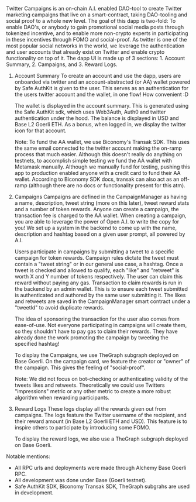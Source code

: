 Twitter Campaigns is an on-chain A.I. enabled DAO-tool to create Twitter marketing campaigns that live on a smart-contract, taking DAO-tooling and social proof to a whole new level. The goal of this dapp is two-fold: To enable DAO's, or anybody to gain promotional social media posts through tokenized incentive, and to enable more non-crypto experts in participating in these incentives through FOMO and social-proof. As twitter is one of the most popular social networks in the world, we leverage the authentication and user accounts that already exist on Twitter and enable crypto functionality on top of it. The dapp UI is made up of 3 sections: 1. Account Summary, 2. Campaigns, and 3. Reward Logs.

1. Account Summary
   To create an account and use the dapp, users are onboarded via twitter and an account-abstracted (or AA) wallet powered by Safe AuthKit is given to the user. This serves as an authentication for the users twitter account and the wallet, in one flow! How convenient :D

   The wallet is displayed in the account summary. This is generated using the Safe AuthKit sdk, which uses Web3Auth, Auth0 and twitter authentication under the hood. The balance is displayed in USD and Base L2 Goerli ETH. As a bonus, when logged in, we display the twitter icon for that account.

   Note: To fund the AA wallet, we use Biconomy's Transak SDK. This uses the same email connected to the twitter account making the on-ramp process that much easier. Although this doesn't really do anything on testnets, to accomplish simple testing we fund the AA wallet with Metamask manually. Although we manually fund for testing, pushing this app to production enabled anyone with a credit card to fund their AA wallet. According to Biconomy SDK docs, transak can also act as an off-ramp (although there are no docs or functionality present for this atm).

2. Campaigns
   Campaigns are defined in the CampaignManager as having a name, description, tweet string (more on this later), tweet reward stats and a number of token rewards. Anyone can create a campaign, the transaction fee is charged to the AA wallet. When creating a campaign, you are able to leverage the power of Open A.I. to write the copy for you! We set up a system in the backend to come up with the name, description and hashtag based on a given user prompt, all powered by A.I.

   Users participate in campaigns by submitting a tweet to a specific campaign for token rewards. Campaign rules dictate the tweet must contain a "tweet string" or in our general use case, a hashtag. Once a tweet is checked and allowed to qualify, each "like" and "retweet" is worth X and Y number of tokens respectively. The user can claim this reward without paying any gas. Transaction to claim rewards is run in the backend by an admin wallet. This is to ensure each tweet submitted is authenticated and authored by the same user submitting it. The likes and retweets are saved in the CampaignManager smart contract under a "tweetId" to avoid duplicate rewards.

   The idea of sponsoring the transaction for the user also comes from ease-of-use. Not everyone participating in campaigns will create them, so they shouldn't have to pay gas to claim their rewards. They have already done the work promoting the campaign by tweeting the specified hashtag!

   To display the Campaigns, we use TheGraph subgraph deployed on Base Goerli. On the campaign card, we feature the creator or "owner" of the campaign. This gives the feeling of "social-proof".

   Note: We did not focus on bot-checking or authenticating validity of the tweets likes and retweets. Theoretically we could use Twitters "impressions" metric or any other metric to create a more robust algorithm when rewarding participants.

3. Reward Logs
   These logs display all the rewards given out from campaigns. The logs feature the Twitter username of the recipient, and their reward amount (in Base L2 Goerli ETH and USD). This feature is to inspire others to participate by introducing some FOMO.

   To display the reward logs, we also use a TheGraph subgraph deployed on Base Goerli.

Notable mentions:

- All RPC urls and deployments were made through Alchemy Base Goerli RPC.
- All development was done under Base (Goerli testnet).
- Safe AuthKit SDK, Biconomy Transak SDK, TheGraph subgrahs are used in development.
